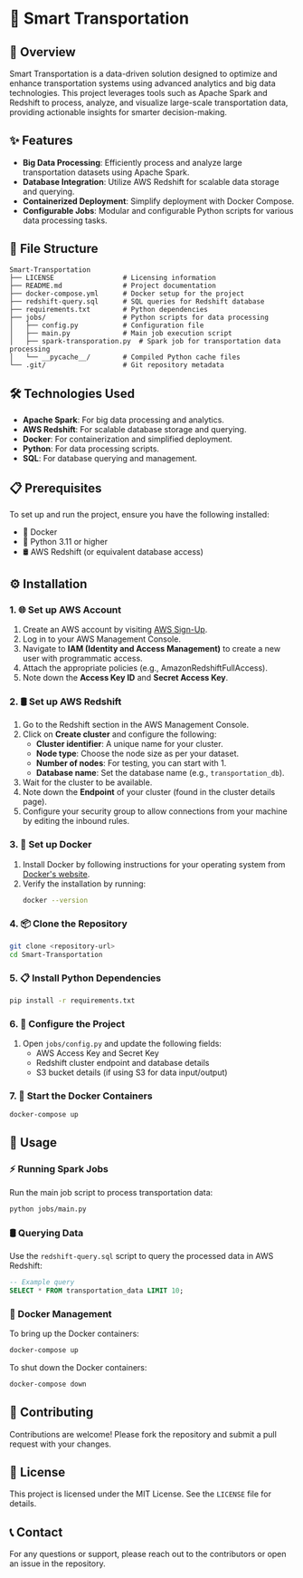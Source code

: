 # 🚀 Smart Transportation

## 🌟 Overview
Smart Transportation is a data-driven solution designed to optimize and enhance transportation systems using advanced analytics and big data technologies. This project leverages tools such as Apache Spark and Redshift to process, analyze, and visualize large-scale transportation data, providing actionable insights for smarter decision-making.

## ✨ Features
- **Big Data Processing**: Efficiently process and analyze large transportation datasets using Apache Spark.
- **Database Integration**: Utilize AWS Redshift for scalable data storage and querying.
- **Containerized Deployment**: Simplify deployment with Docker Compose.
- **Configurable Jobs**: Modular and configurable Python scripts for various data processing tasks.

## 📂 File Structure
```
Smart-Transportation
├── LICENSE                 # Licensing information
├── README.md               # Project documentation
├── docker-compose.yml      # Docker setup for the project
├── redshift-query.sql      # SQL queries for Redshift database
├── requirements.txt        # Python dependencies
├── jobs/                   # Python scripts for data processing
│   ├── config.py           # Configuration file
│   ├── main.py             # Main job execution script
│   ├── spark-transporation.py  # Spark job for transportation data processing
│   └── __pycache__/        # Compiled Python cache files
└── .git/                   # Git repository metadata
```

## 🛠️ Technologies Used
- **Apache Spark**: For big data processing and analytics.
- **AWS Redshift**: For scalable database storage and querying.
- **Docker**: For containerization and simplified deployment.
- **Python**: For data processing scripts.
- **SQL**: For database querying and management.

## 📋 Prerequisites
To set up and run the project, ensure you have the following installed:
- 🐳 Docker
- 🐍 Python 3.11 or higher
- 🛢️ AWS Redshift (or equivalent database access)

## ⚙️ Installation

### 1. 🌐 Set up AWS Account
1. Create an AWS account by visiting [AWS Sign-Up](https://aws.amazon.com/free/).
2. Log in to your AWS Management Console.
3. Navigate to **IAM (Identity and Access Management)** to create a new user with programmatic access.
4. Attach the appropriate policies (e.g., AmazonRedshiftFullAccess).
5. Note down the **Access Key ID** and **Secret Access Key**.

### 2. 🛢️ Set up AWS Redshift
1. Go to the Redshift section in the AWS Management Console.
2. Click on **Create cluster** and configure the following:
   - **Cluster identifier**: A unique name for your cluster.
   - **Node type**: Choose the node size as per your dataset.
   - **Number of nodes**: For testing, you can start with 1.
   - **Database name**: Set the database name (e.g., `transportation_db`).
3. Wait for the cluster to be available.
4. Note down the **Endpoint** of your cluster (found in the cluster details page).
5. Configure your security group to allow connections from your machine by editing the inbound rules.

### 3. 🐳 Set up Docker
1. Install Docker by following instructions for your operating system from [Docker's website](https://www.docker.com/).
2. Verify the installation by running:
   ```bash
   docker --version
   ```

### 4. 📦 Clone the Repository
   ```bash
   git clone <repository-url>
   cd Smart-Transportation
   ```

### 5. 📋 Install Python Dependencies
   ```bash
   pip install -r requirements.txt
   ```

### 6. 🔧 Configure the Project
1. Open `jobs/config.py` and update the following fields:
   - AWS Access Key and Secret Key
   - Redshift cluster endpoint and database details
   - S3 bucket details (if using S3 for data input/output)

### 7. 🐳 Start the Docker Containers
   ```bash
   docker-compose up
   ```

## 🚀 Usage

### ⚡ Running Spark Jobs
Run the main job script to process transportation data:
```bash
python jobs/main.py
```

### 🛢️ Querying Data
Use the `redshift-query.sql` script to query the processed data in AWS Redshift:
```sql
-- Example query
SELECT * FROM transportation_data LIMIT 10;
```

### 🐳 Docker Management
To bring up the Docker containers:
```bash
docker-compose up
```
To shut down the Docker containers:
```bash
docker-compose down
```

## 🤝 Contributing
Contributions are welcome! Please fork the repository and submit a pull request with your changes.

## 📜 License
This project is licensed under the MIT License. See the `LICENSE` file for details.

## 📞 Contact
For any questions or support, please reach out to the contributors or open an issue in the repository.
